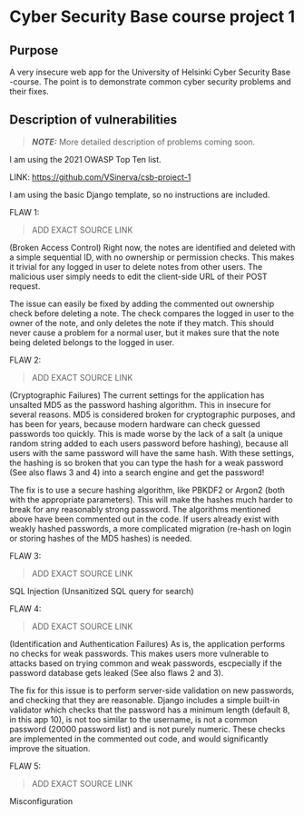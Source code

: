 # Cyber Security Base course project 1

## Purpose

A very insecure web app for the University of Helsinki Cyber Security Base -course.
The point is to demonstrate common cyber security problems and their fixes.

## Description of vulnerabilities

> **_NOTE:_** More detailed description of problems coming soon.

I am using the 2021 OWASP Top Ten list.

LINK: https://github.com/VSinerva/csb-project-1

I am using the basic Django template, so no instructions are included.

FLAW 1:
> ADD EXACT SOURCE LINK

(Broken Access Control) Right now, the notes are identified and deleted with a simple sequential ID, with no ownership or permission checks.
This makes it trivial for any logged in user to delete notes from other users.
The malicious user simply needs to edit the client-side URL of their POST request.

The issue can easily be fixed by adding the commented out ownership check before deleting a note.
The check compares the logged in user to the owner of the note, and only deletes the note if they match.
This should never cause a problem for a normal user, but it makes sure that the note being deleted
belongs to the logged in user.

FLAW 2:
> ADD EXACT SOURCE LINK

(Cryptographic Failures) The current settings for the application has unsalted MD5 as the password hashing algorithm.
This in insecure for several reasons.
MD5 is considered broken for cryptographic purposes, and has been for years, because modern hardware can check guessed passwords too quickly.
This is made worse by the lack of a salt (a unique random string added to each users password before hashing), because all users with the same password will have the same hash.
With these settings, the hashing is so broken that you can type the hash for a weak password (See also flaws 3 and 4) into a search engine and get the password!

The fix is to use a secure hashing algorithm, like PBKDF2 or Argon2 (both with the appropriate parameters).
This will make the hashes much harder to break for any reasonably strong password.
The algorithms mentioned above have been commented out in the code.
If users already exist with weakly hashed passwords, a more complicated migration (re-hash on login or storing hashes of the MD5 hashes) is needed.

FLAW 3:
> ADD EXACT SOURCE LINK

SQL Injection (Unsanitized SQL query for search)

FLAW 4:
> ADD EXACT SOURCE LINK

(Identification and Authentication Failures) As is, the application performs no checks for weak passwords.
This makes users more vulnerable to attacks based on trying common and weak passwords, escpecially if the password database gets leaked (See also flaws 2 and 3).

The fix for this issue is to perform server-side validation on new passwords, and checking that they are reasonable.
Django includes a simple built-in validator which checks that the password has a minimum length (default 8, in this app 10), is not too similar to the username, is not a common password (20000 password list) and is not purely numeric.
These checks are implemented in the commented out code, and would significantly improve the situation.

FLAW 5:
> ADD EXACT SOURCE LINK

Misconfiguration
